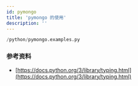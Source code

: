 ```yaml
---
id: pymongo
title: 'pymongo 的使用'
description: ''
---
```


```py reference
/python/pymongo.examples.py
```

### 参考资料

-   [https://docs.python.org/3/library/typing.html](https://docs.python.org/3/library/typing.html)

